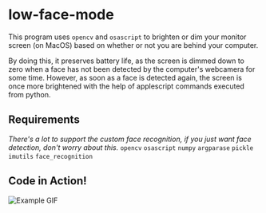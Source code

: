 # low-face-mode

This program uses `opencv` and `osascript` to brighten or dim your monitor screen (on MacOS) based on whether or not you are behind your computer.

By doing this, it preserves battery life, as the screen is dimmed down to zero when a face has not been detected by the computer's webcamera for some time. However, as soon as a face is detected again, the screen is once more brightened with the help of applescript commands executed from python.

## Requirements
*There's a lot to support the custom face recognition, if you just want face detection, don't worry about this.*
`opencv`
`osascript`
`numpy`
`argparase`
`pickle`
`imutils`
`face_recognition`

## Code in Action!

![Example GIF](https://github.com/Destaq/low-face-mode/blob/master/data/sample.gif)
